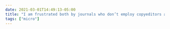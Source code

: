 ```yaml
---
date: 2021-03-01T14:49:13-05:00
title: "I am frustrated both by journals who don’t employ copyeditors and by journal copyeditors who introduce errors into my articles. Hard to say which is worse."
tags: ["micro"]
---
```

